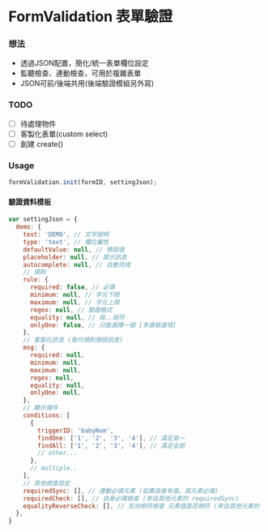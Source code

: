 #  FormValidation 表單驗證

### 想法
- 透過JSON配置，簡化/統一表單欄位設定
- 監聽檢查、連動檢查，可用於複雜表單
- JSON可前/後端共用(後端驗證模組另外寫)


### TODO
- [ ] 待處理物件
- [ ] 客製化表單(custom select)
- [ ] 創建 create()

### Usage

```js
formValidation.init(formID, settingJson);
```

#### 驗證資料模板
```js
var settingJson = {
  demo: {
    text: 'DEMO', // 文字說明
    type: 'text', // 欄位屬性
    defaultValue: null, // 預設值
    placeholder: null, // 提示訊息
    autocomplete: null, // 自動完成
    // 規則
    rule: {
      required: false, // 必填
      minimum: null, // 字元下限
      maximum: null, // 字元上限
      regex: null, // 驗證格式
      equality: null, // 與..相符
      onlyOne: false, // 只能選擇一個 [多選框選項]
    },
    // 客製化訊息 (取代規則預設訊息)
    msg: {
      required: null,
      minimum: null,
      maximum: null,
      regex: null,
      equality: null,
      onlyOne: null,
    },
    // 顯示條件
    conditions: [
      {
        triggerID: 'babyNum',
        findOne: ['1', '2', '3', '4'], // 滿足其一
        findAll: ['1', '2', '3', '4'], // 滿足全部
        // other...
      },
      // multiple..
    ],
    // 其他檢查設定
    requiredSync: [], // 連動必填元素 (如果自身有值，其元素必填)
    requiredCheck: [], // 自身必填檢查 (來自其他元素的 requiredSync)
    equalityReverseCheck: [], // 反向相符檢查 元素值是否相符 (來自其他元素的 rule.equality)
  },
}
```
